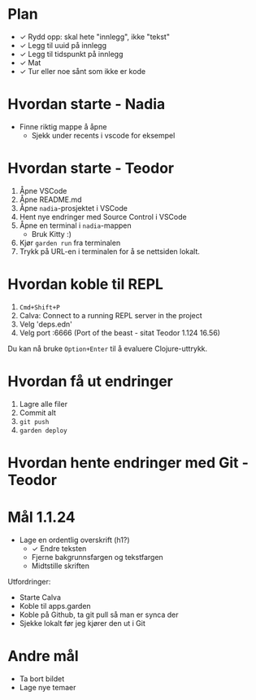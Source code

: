 # Plan

- ✓ Rydd opp: skal hete "innlegg", ikke "tekst"
- ✓ Legg til uuid på innlegg
- ✓ Legg til tidspunkt på innlegg
- ✓ Mat
- ✓ Tur eller noe sånt som ikke er kode

# Hvordan starte - Nadia

- Finne riktig mappe å åpne
    - Sjekk under recents i vscode for eksempel

# Hvordan starte - Teodor

1. Åpne VSCode
2. Åpne README.md
3. Åpne `nadia`-prosjektet i VSCode
4. Hent nye endringer med Source Control i VSCode
5. Åpne en terminal i `nadia`-mappen
    - Bruk Kitty :)
6. Kjør `garden run` fra terminalen
7. Trykk på URL-en i terminalen for å se nettsiden lokalt.

# Hvordan koble til REPL

1. `Cmd+Shift+P`
2. Calva: Connect to a running REPL server in the project
3. Velg 'deps.edn'
4. Velg port :6666 (Port of the beast - sitat Teodor 1.124 16.56)

Du kan nå bruke `Option+Enter` til å evaluere Clojure-uttrykk.

# Hvordan få ut endringer

1. Lagre alle filer
2. Commit alt
3. `git push`
4. `garden deploy`

# Hvordan hente endringer med Git - Teodor

# Mål 1.1.24

- Lage en ordentlig overskrift (h1?)
    - ✓ Endre teksten
    - Fjerne bakgrunnsfargen og tekstfargen
    - Midtstille skriften
    

Utfordringer:

- Starte Calva
- Koble til apps.garden
- Koble på Github, ta git pull så man er synca der
- Sjekke lokalt før jeg kjører den ut i Git

# Andre mål

- Ta bort bildet
- Lage nye temaer




 